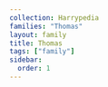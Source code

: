 ```yaml
---
collection: Harrypedia
families: "Thomas"
layout: family
title: Thomas
tags: ["family"]
sidebar:
  order: 1
---
```

